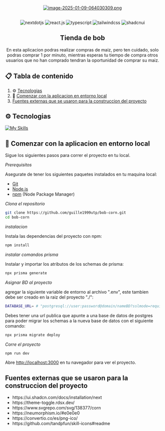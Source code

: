 <div align="center">
  
  <br />

[![image-2025-01-09-064030309.png](https://i.postimg.cc/wxttvKLx/image-2025-01-09-064030309.png)](https://postimg.cc/8sSkK0Zx)

  <br/>

  <div>
    <img src="https://img.shields.io/badge/-Next_JS-black?style=for-the-badge&logoColor=white&logo=nextdotjs&color=000000" alt="nextdotjs" />
    <img src="https://img.shields.io/badge/-React_JS-black?style=for-the-badge&logoColor=white&logo=react&color=61DAFB" alt="react.js" />
    <img src="https://img.shields.io/badge/-Typescript-black?style=for-the-badge&logoColor=white&logo=typescript&color=3178C6" alt="typescript" />
    <img src="https://img.shields.io/badge/-Tailwind_CSS-black?style=for-the-badge&logoColor=white&logo=tailwindcss&color=06B6D4" alt="tailwindcss" />
    <img src="https://img.shields.io/badge/shadcn%2Fui-000000?style=for-the-badge&logo=shadcnui&logoColor=white" alt="shadcnui" />
    
  </div>

  <h2 align="center">Tienda de bob</h2>

   <div align="center">
     En esta aplicacion podras realizar compras de maiz, pero ten cuidado, solo podras comprar 1 por minuto, mientras esperas tu tiempo de compra
     otros usuarios que no han comprado tendran la oportunidad de comprar su maiz.
    </div>
</div>

## 📋 <a name="table">Tabla de contenido</a>

1. ⚙ [Tecnologias](#tech-stack)
2. 🤸 [Comenzar con la aplicacion en entorno local](#quick-start)
3.  [Fuentes externas que se usaron para la construccion del proyecto](#font-extern)


## <a name="tech-stack">⚙ Tecnologias</a>

[![My Skills](https://skillicons.dev/icons?i=tailwind,typescript,react,nextjs,prisma,postgresql)](https://skillicons.dev)<br/>



## <a name="quick-start">🤸 Comenzar con la aplicacion en entorno local</a>

Sigue los siguientes pasos para correr el proyecto en tu local.

*Prerequisitos*

Asegurate de tener los siguientes paquetes instalados en tu maquina local:

- [Git](https://git-scm.com/)
- [Node.js](https://nodejs.org/en)
- [npm](https://www.npmjs.com/) (Node Package Manager)

*Clona el repositorio*

```bash
git clone https://github.com/guille1999utp/bob-corn.git
cd bob-corn
```

*instalacion*

Instala las dependencias del proyecto con npm:

```bash
npm install
```

*instalar comandos prisma*

Instalar y importar los atributos de los schemas de prisma:

```bash
npx prisma generate
```

*Asignar BD al proyecto*

agregar la siguiente variable de entorno al archivo ".env", este tambien debe ser creado en la raiz del proyecto "./":

```bash
DATABASE_URL= # "postgresql://user:password@domain/nameBD?sslmode=require"
```

Debes tener una url publica que apunte a una base de datos de postgres para poder migrar los schemas a la nueva base de datos con el siguiente comando:

```bash
npx prisma migrate deploy
```


*Corre el proyecto*

```bash
npm run dev
```

Abre [http://localhost:3000](http://localhost:3000) en tu navegador para ver el proyecto.


## <a name="font-extern"> Fuentes externas que se usaron para la construccion del proyecto</a>

<ul>
  <li>https://ui.shadcn.com/docs/installation/next</li>
  <li>https://theme-toggle.rdsx.dev/</li>
  <li>https://www.svgrepo.com/svg/138377/corn</li>
  <li>https://neumorphism.io/#e0e0e0</li>
  <li>https://convertio.co/es/png-ico/</li>
  <li> https://github.com/tandpfun/skill-icons#readme</li>
</ul>
